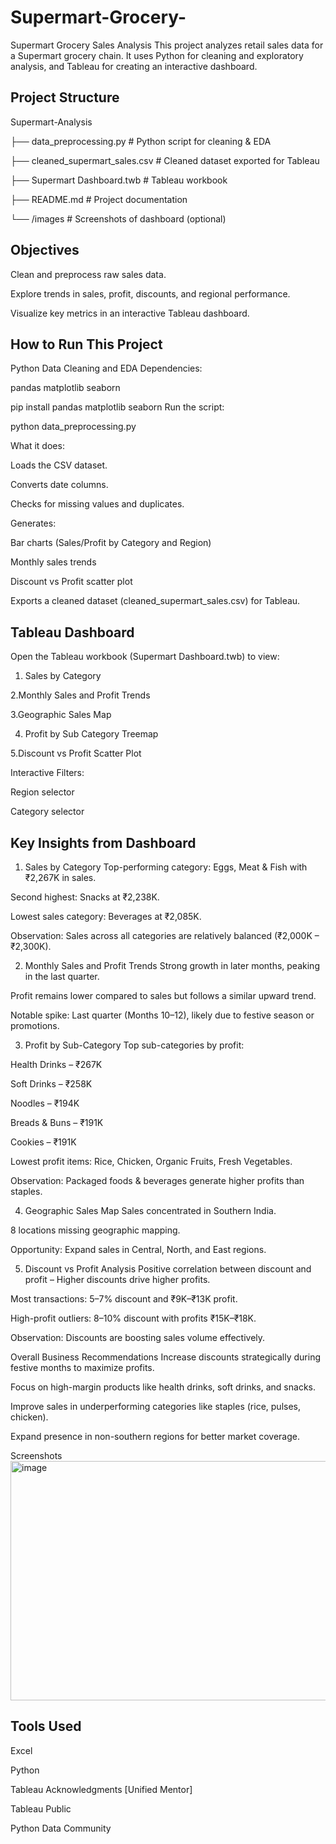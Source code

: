# Supermart-Grocery-
Supermart Grocery Sales Analysis
This project analyzes retail sales data for a Supermart grocery chain.
It uses Python for cleaning and exploratory analysis, and Tableau for creating an interactive dashboard.

## Project Structure
Supermart-Analysis

  ├── data_preprocessing.py           # Python script for cleaning & EDA
  
  ├── cleaned_supermart_sales.csv     # Cleaned dataset exported for Tableau
  
  ├── Supermart Dashboard.twb         # Tableau workbook
  
  ├── README.md                       # Project documentation
  
  └── /images                         # Screenshots of dashboard (optional)

 ## Objectives
Clean and preprocess raw sales data.

Explore trends in sales, profit, discounts, and regional performance.

Visualize key metrics in an interactive Tableau dashboard.

## How to Run This Project
Python Data Cleaning and EDA
Dependencies:

pandas
matplotlib
seaborn

pip install pandas matplotlib seaborn
Run the script:

python data_preprocessing.py

What it does:

Loads the CSV dataset.

Converts date columns.

Checks for missing values and duplicates.

Generates:

Bar charts (Sales/Profit by Category and Region)

Monthly sales trends

Discount vs Profit scatter plot

Exports a cleaned dataset (cleaned_supermart_sales.csv) for Tableau.

## Tableau Dashboard
Open the Tableau workbook (Supermart Dashboard.twb) to view:

1. Sales by Category
   
2.Monthly Sales and Profit Trends

3.Geographic Sales Map

4. Profit by Sub Category Treemap
   
5.Discount vs Profit Scatter Plot

Interactive Filters:

Region selector

Category selector

## Key Insights from Dashboard
1. Sales by Category
Top-performing category: Eggs, Meat & Fish with ₹2,267K in sales.

Second highest: Snacks at ₹2,238K.

Lowest sales category: Beverages at ₹2,085K.

Observation: Sales across all categories are relatively balanced (₹2,000K – ₹2,300K).

2. Monthly Sales and Profit Trends
Strong growth in later months, peaking in the last quarter.

Profit remains lower compared to sales but follows a similar upward trend.

Notable spike: Last quarter (Months 10–12), likely due to festive season or promotions.

3. Profit by Sub-Category
Top sub-categories by profit:

Health Drinks – ₹267K

Soft Drinks – ₹258K

Noodles – ₹194K

Breads & Buns – ₹191K

Cookies – ₹191K

Lowest profit items: Rice, Chicken, Organic Fruits, Fresh Vegetables.

Observation: Packaged foods & beverages generate higher profits than staples.

4. Geographic Sales Map
Sales concentrated in Southern India.

8 locations missing geographic mapping.

Opportunity: Expand sales in Central, North, and East regions.

5. Discount vs Profit Analysis
Positive correlation between discount and profit – Higher discounts drive higher profits.

Most transactions: 5–7% discount and ₹9K–₹13K profit.

High-profit outliers: 8–10% discount with profits ₹15K–₹18K.

Observation: Discounts are boosting sales volume effectively.

Overall Business Recommendations
Increase discounts strategically during festive months to maximize profits.

Focus on high-margin products like health drinks, soft drinks, and snacks.

Improve sales in underperforming categories like staples (rice, pulses, chicken).

Expand presence in non-southern regions for better market coverage.


Screenshots
<img width="831" height="383" alt="image" src="https://github.com/user-attachments/assets/58c6c347-a4ff-4dce-bee2-47a671aa7511" />


## Tools Used

Excel

Python 

Tableau
Acknowledgments
[Unified Mentor]

Tableau Public

Python Data Community
